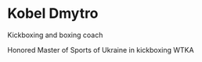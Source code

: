 # Kobel Dmytro

Kickboxing and boxing coach

Honored Master of Sports of Ukraine in kickboxing WTKA
